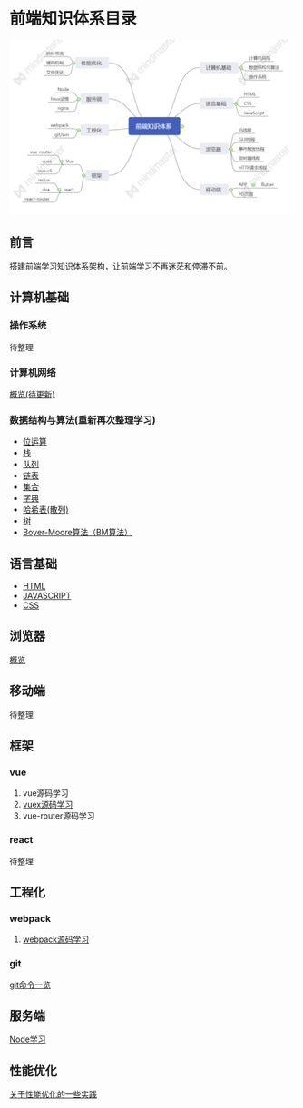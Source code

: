 # 前端知识体系目录

![alt](./assets/front.png)

## 前言

搭建前端学习知识体系架构，让前端学习不再迷茫和停滞不前。

## 计算机基础

### 操作系统

待整理

### 计算机网络

[概览(待更新)](./packages/docs/basic/net.md)

### 数据结构与算法(重新再次整理学习)

* [位运算](./packages/docs/data_structure_and_algorithm/bitOperation.md)
* [栈](./packages/docs/data_structure_and_algorithm/stack.js)
* [队列](./packages/docs/data_structure_and_algorithm/queue.js)
* [链表](./packages/docs/data_structure_and_algorithm/linkedList.js)
* [集合](./packages/docs/data_structure_and_algorithm/set.js)
* [字典](./packages/docs/data_structure_and_algorithm/dictionary.md)
* [哈希表(散列)](./packages/docs/data_structure_and_algorithm/hash.md)
* [树](./packages/docs/data_structure_and_algorithm/tree.md)
* [Boyer-Moore算法（BM算法）](./packages/code/data_structure_and_algorithm/string_BM.js)

## 语言基础

* [HTML](./packages/docs/basic/html.md)
* [JAVASCRIPT](./packages/docs/basic/javascript.md)
* [CSS](./packages/docs/basic/css.md)

## 浏览器

[概览](./packages/docs/basic/browser.md)

## 移动端

待整理

## 框架

### vue

1. vue源码学习
2. [vuex源码学习](./packages/code/vuex-src/readme.md)
3. vue-router源码学习

### react

待整理

## 工程化

### webpack

1. [webpack源码学习](./packages/code/webpack/readme.md)

### git

[git命令一览](./packages/docs/basic/git.md)

## 服务端

[Node学习](./packages/code/nodejs/nodejs.md)

## 性能优化

[关于性能优化的一些实践](./packages/docs/basic/performance-optimization.md)
